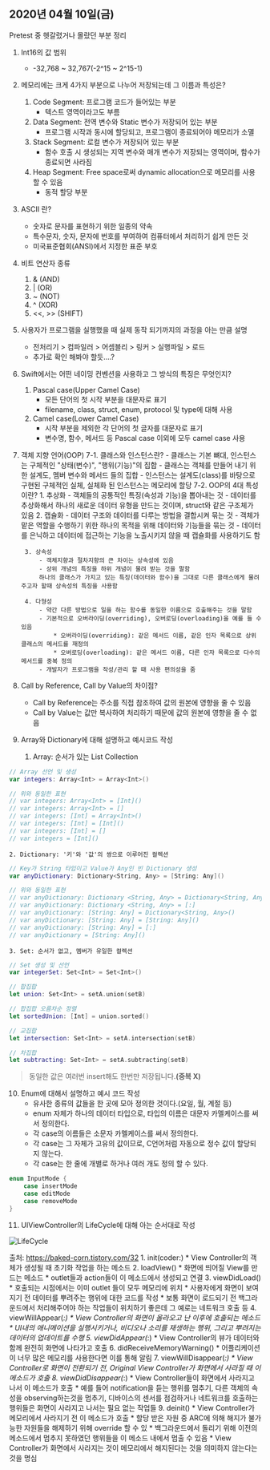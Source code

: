 
## 2020년 04월 10일(금)
Pretest 중 헷갈렸거나 몰랐던 부분 정리

1. Int16의 값 범위
	- -32,768 ~ 32,767(-2^15 ~ 2^15-1)

2. 메모리에는 크게 4가지 부분으로 나누어 저장되는데 그 이름과 특성은?
	1. Code Segment: 프로그램 코드가 들어있는 부분
		- 텍스트 영역이라고도 부름
	2. Data Segment: 전역 변수와 Static 변수가 저장되어 있는 부분
		- 프로그램 시작과 동시에 할당되고, 프로그램이 종료되어야 메모리가 소멸
	3. Stack Segment: 로컬 변수가 저장되어 있는 부분
		- 함수 호출 시 생성되는 지역 변수와 매개 변수가 저장되는 영역이며, 함수가 종료되면 사라짐
	4. Heap Segment: Free space로써 dynamic allocation으로 메모리를 사용 할 수 있음
		- 동적 할당 부분

3. ASCII 란?
	- 숫자로 문자를 표현하기 위한 일종의 약속
	- 특수문자, 숫자, 문자에 번호를 부여하여 컴퓨터에서 처리하기 쉽게 만든 것
	- 미국표준협회(ANSI)에서 지정한 표준 부호

4. 비트 연산자 종류
	1. & (AND)
	2. | (OR)
	3. ~ (NOT)
	4. ^ (XOR)
	5. <<, >> (SHIFT)

5. 사용자가 프로그램을 실행했을 때 실제 동작 되기까지의 과정을 아는 만큼 설명
	- 전처리기 > 컴파일러 > 어셈블리 > 링커 > 실행파일 > 로드
	- 추가로 확인 해봐야 할듯....?


6. Swift에서는 어떤 네이밍 컨벤션을 사용하고 그 방식의 특징은 무엇인지?
	1. Pascal case(Upper Camel Case)
		- 모든 단어의 첫 시작 부분을 대문자로 표기
		- filename, class, struct, enum, protocol 및 type에 대해 사용
	2. Camel case(Lower Camel Case)
		- 시작 부분을 제외한 각 단어의 첫 글자를 대문자로 표기
		- 변수명, 함수, 메서드 등 Pascal case 이외에 모두 camel case 사용
	
7. 객체 지향 언어(OOP)
	7-1. 클래스와 인스턴스란?
		- 클래스는 기본 뼈대, 인스턴스는 구체적인 "상태(변수)", "행위(기능)"의 집합
		- 클래스는 객체를 만들어 내기 위한 설계도, 멤버 변수와 메서드 들의 집합
		- 인스턴스는 설계도(class)를 바탕으로 구현된 구체적인 실체, 실체화 된 인스턴스는 메모리에 할당
	7-2. OOP의 4대 특성이란?
		1. 추상화
			- 객체들의 공통적인 특징(속성과 기능)을 뽑아내는 것
			- 데이터를 추상화해서 하나의 새로운 데이터 유형을 만드는 것이며, struct와 같은 구조체가 있음
		2. 캡슐화
			- 데이터 구조와 데이터를 다루는 방법을 결합시켜 묶는 것
			- 객체가 맡은 역할을 수행하기 위한 하나의 목적을 위해 데이터와 기능들을 묶는 것
			- 데이터를 은닉하고 데이터에 접근하는 기능을 노출시키지 않을 때 캡슐화를 사용하기도 함

		3. 상속성
			- 객체지향과 절차지향의 큰 차이는 상속성에 있음
			- 상위 개념의 특징을 하위 개념이 물려 받는 것을 말함
			하나의 클래스가 가지고 있는 특징(데이터와 함수)을 그대로 다른 클래스에게 물려주고자 할때 상속성의 특징을 사용함

		4. 다형성
			- 약간 다른 방법으로 일을 하는 함수를 동일한 이름으로 호출해주는 것을 말함
			- 기본적으로 오버라이딩(overriding), 오버로딩(overloading)을 예를 들 수 있음
				* 오버라이딩(overriding): 같은 메서드 이름, 같은 인자 목록으로 상위 클래스의 메서드를 재정의
				* 오버로딩(overloading): 같은 메서드 이름, 다른 인자 목록으로 다수의 메서드를 중복 정의
			- 개발자가 프로그램을 작성/관리 할 때 사용 편의성을 줌


8. Call by Reference, Call by Value의 차이점?
	- Call by Reference는 주소를 직접 참조하여 값의 원본에 영향을 줄 수 있음
	- Call by Value는 값만 복사하여 처리하기 때문에 값의 원본에 영향을 줄 수 없음


9. Array와 Dictionary에 대해 설명하고 예시코드 작성
	1. Array: 순서가 있는 List Collection
``` Swift
// Array 선언 및 생성
var integers: Array<Int> = Array<Int>()

// 위와 동일한 표현
// var integers: Array<Int> = [Int]()
// var integers: Array<Int> = []
// var integers: [Int] = Array<Int>()
// var integers: [Int] = [Int]()
// var integers: [Int] = []
// var integers = [Int]()
```
	2. Dictionary: '키'와 '값'의 쌍으로 이루어진 컬렉션
``` Swift
// Key가 String 타입이고 Value가 Any인 빈 Dictionary 생성
var anyDictionary: Dictionary<String, Any> = [String: Any]()

// 위와 동일한 표현
// var anyDictionary: Dictionary <String, Any> = Dictionary<String, Any>()
// var anyDictionary: Dictionary <String, Any> = [:]
// var anyDictionary: [String: Any] = Dictionary<String, Any>()
// var anyDictionary: [String: Any] = [String: Any]()
// var anyDictionary: [String: Any] = [:]
// var anyDictionary = [String: Any]()
```
	3. Set: 순서가 없고, 멤버가 유일한 컬렉션
``` Swift
// Set 생성 및 선언
var integerSet: Set<Int> = Set<Int>()

// 합집합
let union: Set<Int> = setA.union(setB)

// 합집합 오름차순 정렬
let sortedUnion: [Int] = union.sorted()

// 교집합
let intersection: Set<Int> = setA.intersection(setB)

// 차집합
let subtracting: Set<Int> = setA.subtracting(setB)
```
> 동일한 값은 여러번 insert해도 한번만 저장됩니다.**(중복 X)**

10. Enum에 대해서 설명하고 예시 코드 작성
	- 유사한 종류의 값들을 한 곳에 모아 정의한 것이다.(요일, 월, 계절 등)
	- enum 자체가 하나의 데이터 타입으로, 타입의 이름은 대문자 카멜케이스를 써서 정의한다.
	- 각 case의 이름들은 소문자 카멜케이스를 써서 정의한다.
	- 각 case는 그 자체가 고유의 값이므로, C언어처럼 자동으로 정수 값이 할당되지 않는다.
	- 각 case는 한 줄에 개별로 하거나 여러 개도 정의 할 수 있다.
``` Swift
enum InputMode {
	case insertMode
	case editMode
	case removeMode
}
```

11. UIViewController의 LifeCycle에 대해 아는 순서대로 작성

![LifeCycle](https://t1.daumcdn.net/cfile/tistory/998D703359F037C907)

출처: https://baked-corn.tistory.com/32
	1. init(coder:)
		* View Controller의 객체가 생성될 때 초기화 작업을 하는 메소드
	2. loadView()
		* 화면에 띄어질 View를 만드는 메소드
		* outlet들과 action들이 이 메소드에서 생성되고 연결
	3. viewDidLoad()
		* 호출되는 시점에서는 이미 outlet 들이 모두 메모리에 위치
		* 사용자에게 화면이 보여지기 전 데이터를 뿌려주는 행위에 대한 코드를 작성
		* 보통 화면이 로드되기 전 백그라운드에서 처리해주어야 하는 작업들이 위치하기 좋은데 그 예로는 네트워크 호출 등
	4. viewWillAppear(_:)
		* View Controller의 화면이 올라오고 난 이후에 호출되는 메소드
		* UI내의 애니메이션을 실행시키거나, 비디오나 소리를 재생하는 행위, 그리고 뿌려지는 데이터의 업데이트를 수행
	5. viewDidAppear(_:)
		* View Controller의 뷰가 데이터와 함께 완전히 화면에 나타가고 호출
	6. didReceiveMemoryWarning()
		* 어플리케이션이 너무 많은 메모리를 사용한다면 이를 통해 알림
	7. viewWillDisappear(_:)
		* View Controller로 화면이 전환되기 전, Original View Controller가 화면에서 사라질 때 이 메소드가 호출
	8. viewDidDisappear(_:)
		* View Controller들이 화면에서 사라지고 나서 이 메소드가 호출
		* 예를 들어 notification을 듣는 행위를 멈추기, 다른 객체의 속성을 observing하는것을 멈추기, 디바이스의 센서를 점검하거나 네트워크를 호출하는 행위들은 화면이 사라지고 나서는 필요 없는 작업들
	9. deinit()
		* View Controller가 메모리에서 사라지기 전 이 메소드가 호출
		* 할당 받은 자원 중 ARC에 의해 해지가 불가능한 자원들을 해제하기 위해 override 할 수 있
		* 백그라운드에서 돌리기 위해 이전의 메소드에서 멈추지 못하였던 행위들을 이 메소드 내에서 멈출 수 있음
		* View Controller가 화면에서 사라지는 것이 메모리에서 해지된다는 것을 의미하지 않는다는 것을 명심


